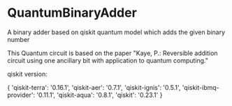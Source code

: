 # QuantumBinaryAdder
A binary adder based on qiskit quantum model which adds the given binary number

This Quantum circuit is based on the paper
"Kaye, P.: Reversible addition circuit using one ancillary bit with application to quantum computing."

qiskit version:

  {
    'qiskit-terra': '0.16.1', 
    'qiskit-aer': '0.7.1', 
    'qiskit-ignis': '0.5.1', 
    'qiskit-ibmq-provider': '0.11.1', 
    'qiskit-aqua': '0.8.1', 
    'qiskit': '0.23.1'
  }
